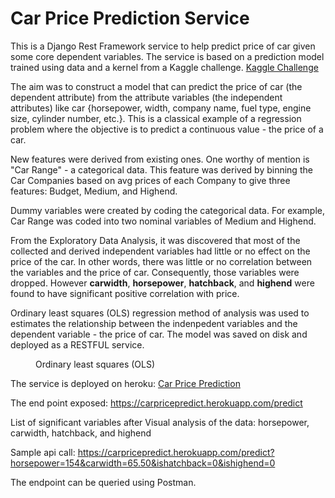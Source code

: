 # Car Price Prediction Service

This is a Django Rest Framework service to help predict price of car given some core dependent variables. 
The service is based on a prediction model trained using data and a kernel from a Kaggle challenge. <a href="https://www.kaggle.com/goyalshalini93/car-price-prediction-linear-regression-rfe"> Kaggle Challenge</a>

The aim was to construct a model that can predict the price of car (the dependent attribute) from the attribute variables (the independent attributes) like car {horsepower, width, company name, fuel type, engine size, cylinder number, etc.}. This is a classical example of a regression problem where the objective is to predict a continuous value - the price of a car. 

New features were derived from existing ones. One worthy of mention is "Car Range" - a categorical data. This feature was derived by binning the Car Companies based on avg prices of each Company to give three features: Budget, Medium, and Highend.

Dummy variables were created by coding the categorical data. For example, Car Range was coded into two nominal variables of Medium and Highend.  

From the Exploratory Data Analysis, it was discovered that most of the collected and derived independent variables had little or no effect on the price of the car. In other words, there was little or no correlation between the variables and the price of car. Consequently, those variables were dropped. However <b>carwidth</b>, <b>horsepower</b>, <b>hatchback</b>, and <b>highend</b> were found to have significant positive correlation with price.  

Ordinary least squares (OLS) regression method of analysis was used to estimates the relationship between the indenpedent variables and the dependent variable - the price of car. The model was saved on disk and deployed as a RESTFUL service. 

<figure>
  Ordinary least squares (OLS)
</figure>

The service is deployed on heroku: <a href="http://carpricepredict.herokuapp.com/"> Car Price Prediction </a>

The end point exposed: https://carpricepredict.herokuapp.com/predict

List of significant variables after Visual analysis of the data: horsepower, carwidth, hatchback, and highend

Sample api call: https://carpricepredict.herokuapp.com/predict?horsepower=154&carwidth=65.50&ishatchback=0&ishighend=0

The endpoint can be queried using Postman.
